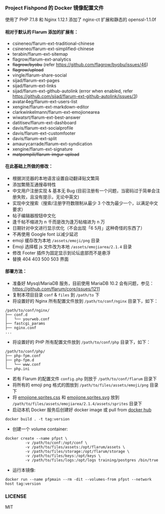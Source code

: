 ### Project Fishpond 的 Docker 镜像配置文件

使用了 PHP 7.1.8 和 Nginx 1.12.1
添加了 nginx-ct 扩展和静态的 openssl-1.1.0f

#### 相对于默认的 Flarum 添加的扩展有：

- csineneo/flarum-ext-traditional-chinese
- csineneo/flarum-ext-simplified-chinese
- terabin/flarum-ext-sitemap
- flagrow/flarum-ext-analytics
- <s>flagrow/byobu</s> (refer https://github.com/flagrow/byobu/issues/46)
- <s>flagrow/upload</s>
- vingle/flarum-share-social
- sijad/flarum-ext-pages
- sijad/flarum-ext-links
- sijad/flarum-ext-github-autolink (error when enabled, refer https://github.com/sijad/flarum-ext-github-autolink/issues/3)
- avatar4eg/flarum-ext-users-list
- xengine/flarum-ext-markdown-editor
- clarkwinkelmann/flarum-ext-emojionearea
- wiwatsrt/flarum-ext-best-answer
- datitisev/flarum-ext-dashboard
- davis/flarum-ext-socialprofile
- davis/flarum-ext-customfooter
- davis/flarum-ext-split
- amaurycarrade/flarum-ext-syndication
- xengine/flarum-ext-signature
- <s>matpompili/flarum-imgur-upload</s>

#### 在此基础上所做的修改：

- 根据浏览器的本地语言设置自动翻译贴文繁简
- 添加繁簡互通搜尋特性
- 中文用户注册实现 & 基本无 Bug (目前注册有一个问题，当密码过于简单会注册失败，且没有提示，无论中英文)
- 实现中文搜索（搜索/注册字符数限制从最少 3 个改为最少一个，以满足中文要求）
- 帖子编辑器按钮中文化
- 逢千帖不缩进为 n 千而是改为逢万帖缩进为 n 万
- 日期针对中文进行显示优化（不会出现「6 5月」这种奇怪的东西了）
- 不再使用 Google font 以减少延迟
- emoji 缓存改为本地 `/assets/emoji/png` 目录
- Emoji 选择框 js 文件改为本地 `/assets/emojiarea/2.1.4` 目录
- 修改 Footer 插件为固定显示到论坛底部而不是悬浮
- 替换 404 403 500 503 界面


#### 部署方法：

- 准备好 Mysql/MariaDB 服务，目前使用 MariaDB 10.2 会有问题，参见： https://github.com/flarum/core/issues/1211
- 复制本项目目录 `conf` & `files` 到 `/path/to` 下
- 将设置好的 Nginx 所有配置文件放到 `/path/to/conf/nginx` 目录下，如下：
```
/path/to/conf/nginx/
├── conf.d
│   └── yourweb.conf
├── fastcgi_params
├── nginx.conf
...
```
- 将设置好的 PHP 所有配置文件放到 `/path/to/conf/php` 目录下，如下：
```
/path/to/conf/php/
├── php-fpm.conf
├── php-fpm.d
│   └── www.conf
└── php.ini
```
- 若有 Flarum 的配置文件 `config.php` 则放于 `/path/to/conf/flarum` 目录下
- 将所有的 emoji png 格式的图放到 `/path/to/files/assets/emoji/png` 目录下
- 将 [emojione.sprites.css][emojicss] 和 [emojione.sprites.svg][emojisvg] 放到 `/path/to/files/assets/emojiarea/2.1.4/assets/sprites` 目录下
- 启动本机 Docker 服务后创建好 docker image 或 pull from [docker hub][hub]
```
docker build . -t tag:version
```
- 创建一个 volume container:
```
docker create --name pfpst \
         -v /path/to/conf:/opt/conf \
         -v /path/to/files/assets:/opt/flarum/assets \
         -v /path/to/files/storage:/opt/flarum/storage \
         -v /path/to/files/keys:/opt/keys \
         -v /path/to/files/logs:/opt/logs training/postgres /bin/true
```
- 运行本镜像:
```
docker run --name pfpmain --rm -dit --volumes-from pfpst --network host tag:version
```


### LICENSE

MIT

[emojicss]: https://cdnjs.cloudflare.com/ajax/libs/emojione/2.1.4/assets/sprites/emojione.sprites.css
[emojisvg]: https://cdnjs.cloudflare.com/ajax/libs/emojione/2.1.4/assets/sprites/emojione.sprites.svg
[hub]: https://hub.docker.com/r/bekcpear/pfp/
